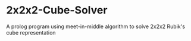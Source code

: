 # 2x2x2-Cube-Solver
A prolog program using meet-in-middle algorithm to solve 2x2x2 Rubik's cube representation
